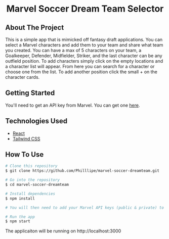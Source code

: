<h1 align="center">Marvel Soccer Dream Team Selector</h1>

## About The Project

This is a simple app that is mimicked off fantasy draft applications. You can select a Marvel characters and add them to your team and share what team you created. You can have a max of 5 characters on your team, a Goalkeeper, Defender, Midfielder, Striker, and the last character can be any outfield position. 
To add characters simply click on the empty locations and a character list will appear. From here you can search for a character or choose one from the list. To add another position click the small + on the character cards.

## Getting Started 
You'll need to get an API key from Marvel. You can get one [here](https://developer.marvel.com/).

## Technologies Used

- [React](https://reactjs.org/) 
- [Tailwind CSS](https://tailwindcss.com/) 

## How To Use

```bash
# Clone this repository
$ git clone https://github.com/Philllipe/marvel-soccer-dreamteam.git

# Go into the repository
$ cd marvel-soccer-dreamteam

# Install dependencies
$ npm install

# You will then need to add your Marvel API keys (public & private) to the .env file

# Run the app
$ npm start
```

The applicaiton will be running on http://localhost:3000
